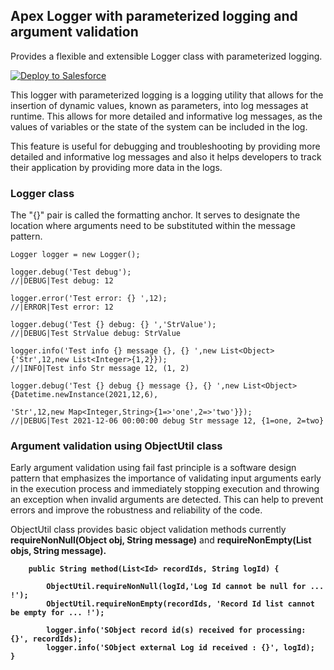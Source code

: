 ## Apex Logger with parameterized logging and argument validation

Provides a flexible and extensible Logger class with parameterized logging.

<a href="https://login.salesforce.com/packaging/installPackage.apexp?p0=04t7Q000000YxnoQAC">
<img alt="Deploy to Salesforce"
src="https://raw.githubusercontent.com/afawcett/githubsfdeploy/master/deploy.png">
</a>

This logger with parameterized logging is a logging utility that allows for the insertion of dynamic values, known as parameters, into log messages at runtime. This allows for more detailed and informative log messages, as the values of variables or the state of the system can be included in the log.

This feature is useful for debugging and troubleshooting by providing more detailed and informative log messages and also it helps developers to track their application by providing more data in the logs.

### Logger class
The "{}" pair is called the formatting anchor. It serves to designate the 
location where arguments need to be substituted within the message pattern.
```Apex
Logger logger = new Logger();

logger.debug('Test debug');
//|DEBUG|Test debug: 12

logger.error('Test error: {} ',12);
//|ERROR|Test error: 12

logger.debug('Test {} debug: {} ','StrValue');
//|DEBUG|Test StrValue debug: StrValue

logger.info('Test info {} message {}, {} ',new List<Object>{'Str',12,new List<Integer>{1,2}});
//|INFO|Test info Str message 12, (1, 2)

logger.debug('Test {} debug {} message {}, {} ',new List<Object>{Datetime.newInstance(2021,12,6),
                                                            'Str',12,new Map<Integer,String>{1=>'one',2=>'two'}});
//|DEBUG|Test 2021-12-06 00:00:00 debug Str message 12, {1=one, 2=two}
```
### Argument validation using ObjectUtil class
Early argument validation using fail fast principle is a software design pattern that emphasizes the importance of validating input arguments early in the execution process and immediately stopping execution and throwing an exception when invalid arguments are detected. This can help to prevent errors and improve the robustness and reliability of the code.

ObjectUtil class provides basic object validation methods currently **requireNonNull(Object obj, String message)** and **requireNonEmpty(List<Object> objs, String message)**.




```Apex
    public String method(List<Id> recordIds, String logId) {
    
        ObjectUtil.requireNonNull(logId,'Log Id cannot be null for ... !');
        ObjectUtil.requireNonEmpty(recordIds, 'Record Id list cannot be empty for ... !');
    
        logger.info('SObject record id(s) received for processing: {}', recordIds);
        logger.info('SObject external Log id received : {}', logId);
}

```
